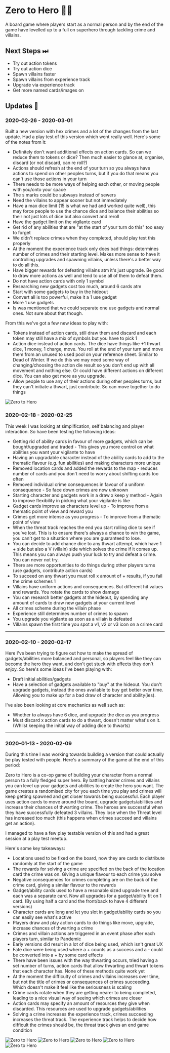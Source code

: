 # Zero to Hero 🦸‍♂️

A board game where players start as a normal person and by the end of the game have levelled up to a full on superhero through tackling crime and villains.

## Next Steps ⏭

- Try out action tokens
- Try out action dice
- Spawn villains faster
- Spawn villains from experience track
- Upgrade via experience track
- Get more named cards/images on

## Updates 🔼

### 2020-02-26 - 2020-03-01

Built a new version with hex crimes and a lot of the changes from the last update. Had a play test of this version which went really well. Here's some of the notes from it:

- Definitely don't want additional effects on action cards. So can we reduce them to tokens or dice? Then much easier to glance at, organise, discard (or not discard, can re roll?)
- Actions should refresh at the end of your turn so you always have actions to spend on other peoples turns, but if you do that means you can't use those actions in your turn
- There needs to be more ways of helping each other, or moving people with you/onto your space
- The s marks could be subways instead of sewers
- Need the villains to appear sooner but not immediately
- Have a max dice limit (15 is what we had and worked quite well), this may force people to use the chance dice and balance their abilities so their not just lots of dice but also convert and reroll
- Have the gadget limit on the vigilante card
- Get rid of any abilities that are "at the start of your turn do this" too easy to forget
- We didn't replace crimes when they completed, should play test this properly
- At the moment the experience track only does bad things: determines number of crimes and their starting level. Makes more sense to have it controlling upgrades and spawning villains, unless there's a better way to do all this.
- Have bigger rewards for defeating villains atm it's just upgrade. Be good to draw more actions as well and tend to use all of them to defeat them.
- Do not have action cards with only 1 symbol
- Researching new gadgets cost too much, around 6 cards atm
- Start with some gadgets to buy in the hideout
- Convert all is too powerful, make it a 1 use gadget
- More 1 use gadgets
- Is was mentioned that we could separate one use gadgets and normal ones. Not sure about that though.

From this we've got a few new ideas to play with:

- Tokens instead of action cards, still draw them and discard and each token may still have a mix of symbols but you have to pick 1
- Action dice instead of action cards. The dice have things like +1 thwart dice, 1 money, 1 charge, move. You roll at the end of your turn and move them from an unused to used pool on your reference sheet. Similar to Dead of Winter. If we do this we may need some way of changing/choosing the action die result so you don't end up with all movement and nothing else. Or could have different actions on different dice. You can also get more as you upgrade.
- Allow people to use any of their actions during other peoples turns, but they can't initiate a thwart, just contribute. So can move together to do things

![Zero to Hero](../assets/zero-to-hero-006.jpg)

### 2020-02-18 - 2020-02-25

This week I was looking at simplification, self balancing and player interaction. So have been testing the following ideas:

- Getting rid of ability cards in favour of more gadgets, which can be bought/upgraded and traded - This gives you more control on what abilities you want your vigilante to have
- Having an upgradable character instead of the ability cards to add to the thematic flavour (e.g. fun abilities) and making characters more unique
- Removed location cards and added the rewards to the map - reduces number of cards and you don't need to worry about shifting cards too often
- Removed individual crime consequences in favour of a uniform consequence - So face down crimes are now unknown
- Starting character and gadgets work in a draw x keep y method - Again to improve flexibility in picking what your vigilante is like
- Gadget cards improve as characters level up - To improve from a thematic point of view and reward you
- Crimes get more intense as you progress - To improve from a thematic point of view
- When the threat track reaches the end you start rolling dice to see if you've lost. This is to ensure there's always a chance to win the game, you can't get to a situation where you are guaranteed to lose.
- You can decide to add chance dice to any thwart attempt, which have 1 + side but also a V (villain) side which solves the crime if it comes up. This means you can always push your luck to try and defeat a crime. You can never not try.
- There are more opportunities to do things during other players turns (use gadgets, contribute action cards)
- To succeed on any thwart you must roll x amount of + results, if you fail the crime schemes 1
- Villains have uniform actions and consequences. But different hit values and rewards. You rotate the cards to show damage
- You can research better gadgets at the hideout, by spending any amount of cards to draw new gadgets at your current level
- All crimes scheme during the villain phase
- Experience still determines number of crimes to spawn
- You upgrade you vigilante as soon as a villain is defeated
- Villains spawn the first time you spot a v1, v2 or v3 icon on a crime card

---

### 2020-02-10 - 2020-02-17

Here I've been trying to figure out how to make the spread of gadgets/abilities more balanced and personal, so players feel like they can become the hero they want, and don't get stuck with effects they don't enjoy. So here's some ideas I've been playing with:

- Draft initial abilities/gadgets
- Have a selection of gadgets available to "buy" at the hideout. You don't upgrade gadgets, instead the ones available to buy get better over time. Allowing you to make up for a bad draw of character and ability(ies).

I've also been looking at core mechanics as well such as:

- Whether to always have 6 dice, and upgrade the dice as you progress
- Must discard x action cards to do a thwart, doesn't matter what's on it. (Whilst keeping the initial way of adding dice to thwarts)

---

### 2020-01-13 - 2020-02-09

During this time I was working towards building a version that could actually be play tested with people. Here's a summary of the game at the end of this period:

Zero to Hero is a co-op game of building your character from a normal person to a fully fledged super hero. By battling harder crimes and villains you can level up your gadgets and abilities to create the hero you want. The game creates a randomised city for you each time you play and crimes will keep getting spawned and get closer towards being successful. Each player uses action cards to move around the board, upgrade gadgets/abilities and increase their chances of thwarting crime. The heroes are successful when they have successfully defeated 3 villains. They lose when the Threat level has increased too much (this happens when crimes succeed and villains get an action).

I managed to have a few play testable version of this and had a great session at a play test meetup.

Here's some key takeaways:

- Locations used to be fixed on the board, now they are cards to distribute randomly at the start of the game
- The rewards for solving a crime are specified on the back of the location card the crime was on. Giving a unique flavour to each crime you solve
- Negative consequences for crimes completing are on the back of the crime card, giving a similar flavour to the rewards
- Gadget/ability cards used to have a resonable sized upgrade tree and each was a separate card. Now all upgrades for a gadget/ability fit on 1 card. (By using half a card and the front/back to have 4 different versions)
- Character cards are long and let you slot in gadget/ability cards so you can easily see what's active
- Players draw and play action cards to do things like move, upgrade, increase chances of thwarting a crime
- Crimes and villain actions are triggered in an event phase after each players turn, similar to Pandemic
- Early versions did result in a lot of dice being used, which isn't great UX
- Fate dice were being used where a + counts as a success and a - could be converted into a + by some card effects
- There have been issues with the way thwarting occurs, tried having a set number of turns, action cards that allow thwarting and thwart tokens that each character has. None of these methods quite work yet
- At the moment the difficulty of crimes and villains increases over time, but not the title of crimes or consequences of crimes succeeding. Which doesn't make it feel like the seriousness is scaling
- Crime cards rotate when they are getting nearer to being completed, leading to a nice visual way of seeing which crimes are closer
- Action cards may specify an amount of resources they give when discarded. This resources are used to upgrade gadgets/abilities
- Solving a crime increases the experience track, crimes succeeding increases the threat track. The experience track helps to decide how difficult the crimes should be, the threat track gives an end game condition

![Zero to Hero](../assets/zero-to-hero-001.jpg)
![Zero to Hero](../assets/zero-to-hero-002.jpg)
![Zero to Hero](../assets/zero-to-hero-003.jpg)
![Zero to Hero](../assets/zero-to-hero-004.jpg)
![Zero to Hero](../assets/zero-to-hero-005.jpg)
